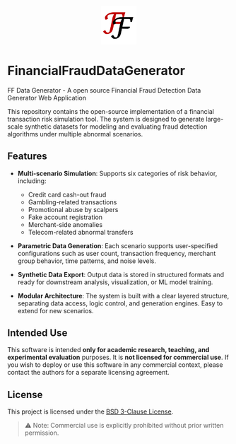 <p align="center">
  <img src="LOGO.png" alt="Logo" width="80"/>
</p>


# FinancialFraudDataGenerator
FF Data Generator - A open source Financial Fraud Detection Data Generator Web Application

This repository contains the open-source implementation of a financial transaction risk simulation tool. The system is designed to generate large-scale synthetic datasets for modeling and evaluating fraud detection algorithms under multiple abnormal scenarios.

## Features

- **Multi-scenario Simulation**: Supports six categories of risk behavior, including:
  - Credit card cash-out fraud
  - Gambling-related transactions
  - Promotional abuse by scalpers
  - Fake account registration
  - Merchant-side anomalies
  - Telecom-related abnormal transfers

- **Parametric Data Generation**: Each scenario supports user-specified configurations such as user count, transaction frequency, merchant group behavior, time patterns, and noise levels.

- **Synthetic Data Export**: Output data is stored in structured formats and ready for downstream analysis, visualization, or ML model training.

- **Modular Architecture**: The system is built with a clear layered structure, separating data access, logic control, and generation engines. Easy to extend for new scenarios.

## Intended Use

This software is intended **only for academic research, teaching, and experimental evaluation** purposes. It is **not licensed for commercial use**. If you wish to deploy or use this software in any commercial context, please contact the authors for a separate licensing agreement.

## License

This project is licensed under the [BSD 3-Clause License](./LICENSE).

> ⚠️ Note: Commercial use is explicitly prohibited without prior written permission.



